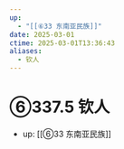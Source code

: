 ```yaml
---
up:
  - "[[⑥33 东南亚民族]]"
date: 2025-03-01
ctime: 2025-03-01T13:36:43
aliases:
  - 钦人
---
```


# ⑥337.5 钦人

- up: [[⑥33 东南亚民族]]
